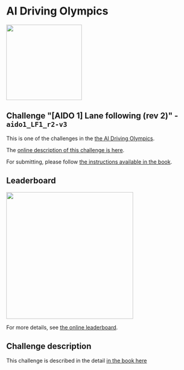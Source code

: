 <!-- do not modify - autogenerated -->


# AI Driving Olympics

<a href="http://aido.duckietown.org"><img width="200" src="https://www.duckietown.org/wp-content/uploads/2018/07/AIDO-768x512.png"/></a>


## Challenge "[AIDO 1] Lane following (rev 2)" - `aido1_LF1_r2-v3`

This is one of the challenges in the [the AI Driving Olympics](http://aido.duckietown.org/).

The [online description of this challenge is here][online].

For submitting, please follow [the instructions available in the book][book].

## Leaderboard 

<img style="width: 24em" src="https://challenges.duckietown.org/v3/humans/challenges/aido1_LF1_r2-v3/leaderboard/image.png?a=1"/>

For more details, see [the online leaderboard][leaderboard].


[leaderboard]: https://challenges.duckietown.org/v3/humans/challenges/aido1_LF1_r2-v3/leaderboard


[book]: http://docs.duckietown.org/DT18/AIDO/out/

[online]: https://challenges.duckietown.org/v3/humans/challenges/aido1_LF1_r2-v3

## Challenge description

This challenge is described in the detail [in the book here](http://docs.duckietown.org/DT18/AIDO/out/challenge_aido1_lf1.html)
